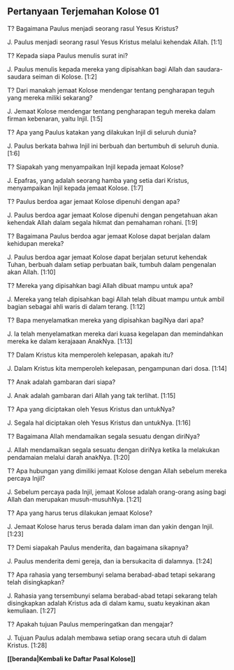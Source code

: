 ## Pertanyaan Terjemahan Kolose 01 ##

T? Bagaimana Paulus menjadi seorang rasul Yesus Kristus?

J. Paulus menjadi seorang rasul Yesus Kristus melalui kehendak Allah. [1:1]

T? Kepada siapa Paulus menulis surat ini?

J. Paulus menulis kepada mereka yang dipisahkan bagi Allah dan saudara-saudara seiman di Kolose. [1:2]

T? Dari manakah jemaat Kolose mendengar tentang pengharapan teguh yang mereka miliki sekarang?

J. Jemaat Kolose mendengar tentang pengharapan teguh mereka dalam firman kebenaran, yaitu Injil. [1:5]

T? Apa yang Paulus katakan yang dilakukan Injil di seluruh dunia?

J. Paulus berkata bahwa Injil ini berbuah dan bertumbuh di seluruh dunia. [1:6]

T? Siapakah yang menyampaikan Injil kepada jemaat Kolose?

J. Epafras, yang adalah seorang hamba yang setia dari Kristus, menyampaikan Injil kepada jemaat Kolose. [1:7]

T? Paulus berdoa agar jemaat Kolose dipenuhi dengan apa?

J. Paulus berdoa agar jemaat Kolose dipenuhi dengan pengetahuan akan kehendak Allah dalam segala hikmat dan pemahaman rohani. [1:9]

T? Bagaimana Paulus berdoa agar jemaat Kolose dapat berjalan dalam kehidupan mereka?

J. Paulus berdoa agar jemaat Kolose dapat berjalan seturut kehendak Tuhan, berbuah dalam setiap perbuatan baik, tumbuh dalam pengenalan akan Allah. [1:10]

T? Mereka yang dipisahkan bagi Allah dibuat mampu untuk apa?

J. Mereka yang telah dipisahkan bagi Allah telah dibuat mampu untuk ambil bagian sebagai ahli waris di dalam terang. [1:12]

T? Bapa menyelamatkan mereka yang dipisahkan bagiNya dari apa?

J. Ia telah menyelamatkan mereka dari kuasa kegelapan dan memindahkan mereka ke dalam kerajaaan AnakNya. [1:13]

T? Dalam Kristus kita memperoleh kelepasan, apakah itu?

J. Dalam Kristus kita memperoleh kelepasan, pengampunan dari dosa. [1:14]

T? Anak adalah gambaran dari siapa?

J. Anak adalah gambaran dari Allah yang tak terlihat. [1:15]

T? Apa yang diciptakan oleh Yesus Kristus dan untukNya?

J. Segala hal diciptakan oleh Yesus Kristus dan untukNya. [1:16]

T? Bagaimana Allah mendamaikan segala sesuatu dengan diriNya?

J. Allah mendamaikan segala sesuatu dengan diriNya ketika Ia melakukan pendamaian melalui darah anakNya. [1:20]

T? Apa hubungan yang dimiliki jemaat Kolose dengan Allah sebelum mereka percaya Injil?

J. Sebelum percaya pada Injil, jemaat Kolose adalah orang-orang asing bagi Allah dan merupakan musuh-musuhNya. [1:21]

T? Apa yang harus terus dilakukan jemaat Kolose?

J. Jemaat Kolose harus terus berada dalam iman dan yakin dengan Injil. [1:23]

T? Demi siapakah Paulus menderita, dan bagaimana sikapnya?

J. Paulus menderita demi gereja, dan ia bersukacita di dalamnya. [1:24]

T? Apa rahasia yang tersembunyi selama berabad-abad tetapi sekarang telah disingkapkan?

J. Rahasia yang tersembunyi selama berabad-abad tetapi sekarang telah disingkapkan adalah Kristus ada di dalam kamu, suatu keyakinan akan kemuliaan. [1:27]

T? Apakah tujuan Paulus memperingatkan dan mengajar?

J. Tujuan Paulus adalah membawa setiap orang secara utuh di dalam Kristus. [1:28]

__[[beranda|Kembali ke Daftar Pasal Kolose]]__

